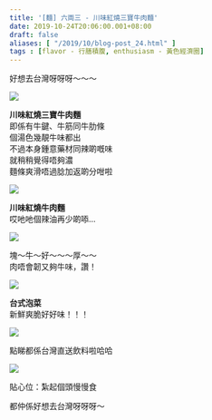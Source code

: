 ```yaml
---
title: '[麵] 六両三 - 川味紅燒三寶牛肉麵'
date: 2019-10-24T20:06:00.001+08:00
draft: false
aliases: [ "/2019/10/blog-post_24.html" ]
tags : [flavor - 行膳積腹, enthusiasm - 黃色經濟圈]
---
```


好想去台灣呀呀呀～～～  

![](/images/liuliangsan.jpg)

**川味紅燒三寶牛肉麵**  
即係有牛鍵、牛筋同牛肋條  
個湯色幾靚牛味都出  
不過本身鍾意藥材同辣啲嘅味  
就稍稍覺得唔夠濃  
麵條爽滑唔過腍加返啲分咁啦  

![](/images/liuliangsan1.jpg)

**川味紅燒牛肉麵**  
哎吔吔個辣油再少啲㖭...  

![](/images/liuliangsan2.jpg)

塊～牛～好～～～厚～～  
肉唔會韌又夠牛味，讚！  

![](/images/liuliangsan3.jpg)

**台式泡菜**  
新鮮爽脆好好味！！！  

![](/images/liuliangsan4.jpg)

點睇都係台灣直送飲料啦哈哈  

![](/images/liuliangsan5.jpg)

貼心位：紮起個頭慢慢食  
  
  
都仲係好想去台灣呀呀呀～
